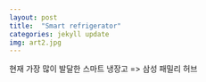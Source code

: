 ```yaml
---
layout: post
title:  "Smart refrigerator"
categories: jekyll update
img: art2.jpg
---
```

현재 가장 많이 발달한 스마트 냉장고
=> 삼성 패밀리 허브
